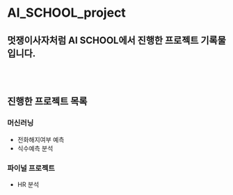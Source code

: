 # AI_SCHOOL_project
## 멋쟁이사자처럼 AI SCHOOL에서 진행한 프로젝트 기록물입니다.
<br/><br/>
## 진행한 프로젝트 목록

### 머신러닝
* 전화해지여부 예측
* 식수예측 분석 


### 파이널 프로젝트
* HR 분석
